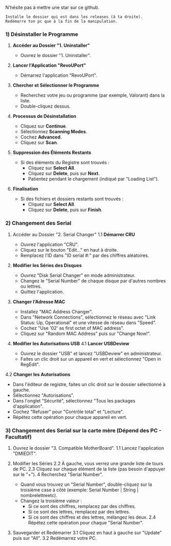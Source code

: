 N'hésite pas à mettre une star sur ce github.
```
Installe le dossier qui est dans les releases (à ta droite).
Redémarre ton pc que à la fin de la manipulation.
```
### 1) Désinstaller le Programme

1. **Accéder au Dossier "1. Uninstaller"**
   - Ouvrez le dossier "1. Uninstaller".

2. **Lancer l'Application "RevoUPort"**
   - Démarrez l'application "RevoUPort".

3. **Chercher et Sélectionner le Programme**
   - Recherchez votre jeu ou programme (par exemple, Valorant) dans la liste.
   - Double-cliquez dessus.

4. **Processus de Désinstallation**
   - Cliquez sur **Continue**.
   - Sélectionnez **Scanning Modes**.
   - Cochez **Advanced**.
   - Cliquez sur **Scan**.

5. **Suppression des Éléments Restants**
   - Si des éléments du Registre sont trouvés :
     - Cliquez sur **Select All**.
     - Cliquez sur **Delete**, puis sur **Next**.
     - Patientez pendant le chargement (indiqué par "Loading List").

6. **Finalisation**
   - Si des fichiers et dossiers restants sont trouvés :
     - Cliquez sur **Select All**.
     - Cliquez sur **Delete**, puis sur **Finish**.




### 2) Changement des Serial

1. Accéder au Dossier "2. Serial Changer"
1.1 **Démarrer CRU**
   - Ouvrez l'application "CRU".
   - Cliquez sur le bouton "Edit..." en haut à droite.
   - Remplacez l'ID dans "ID serial #:" par des chiffres aléatoires.

2. **Modifier les Séries des Disques**
   - Ouvrez "Disk Serial Changer" en mode administrateur.
   - Changez le "Serial Number" de chaque disque par d'autres nombres ou lettres.
   - Quittez l'application.

3. **Changer l'Adresse MAC**
   - Installez "MAC Address Changer".
   - Dans "Network Connections", sélectionnez le réseau avec "Link Status: Up, Operational" et une vitesse de réseau dans "Speed".
   - Cochez "Use '02' as first octet of MAC address".
   - Cliquez sur "Random MAC Address" puis sur "Change Now!".

4. **Modifier les Autorisations USB**
4.1 **Lancer USBDeview**
   - Ouvrez le dossier "USB" et lancez "USBDeview" en administrateur.
   - Faites un clic droit sur un appareil en vert et sélectionnez "Open in RegEdit".

4.2 **Changer les Autorisations**
   - Dans l'éditeur de registre, faites un clic droit sur le dossier sélectionné à gauche.
   - Sélectionnez "Autorisations".
   - Dans l'onglet "Sécurité", sélectionnez "Tous les packages d'application".
   - Cochez "Refuser" pour "Contrôle total" et "Lecture".
   - Répétez cette opération pour chaque appareil en vert.




### 3) Changement des Serial sur la carte mère (Dépend des PC - Facultatif)

1. Ouvrez le dossier "3. Compatible MotherBoard".
1.1 Lancez l'application "DMIEDIT".

2. Modifier les Séries
2.2 À gauche, vous verrez une grande liste de tours de PC.
2.3 Cliquez sur chaque élément de la liste (pas besoin d'appuyer sur le "+").
   4 Recherchez "Serial Number".
   - Quand vous trouvez un "Serial Number", double-cliquez sur la troisième case à côté (exemple: Serial Number | String | nombrelettreetc).
   - Changez la troisième valeur :
     - Si ce sont des chiffres, remplacez par des chiffres.
     - Si ce sont des lettres, remplacez par des lettres.
     - Si ce sont des chiffres et des lettres, mélangez les deux.
2.4 Répétez cette opération pour chaque "Serial Number".

3. Sauvegarder et Redémarrer
3.1 Cliquez en haut à gauche sur "Update" puis sur "All".
3.2 Redémarrez votre PC.
